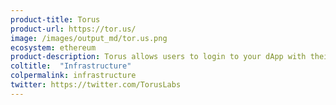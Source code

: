 ```yaml
---
product-title: Torus
product-url: https://tor.us/
image: /images/output_md/tor.us.png
ecosystem: ethereum
product-description: Torus allows users to login to your dApp with their OAuth accounts, Google and Facebook, to derive their private keys in a trustless manner.
coltitle:  "Infrastructure"
colpermalink: infrastructure
twitter: https://twitter.com/TorusLabs
---
```

